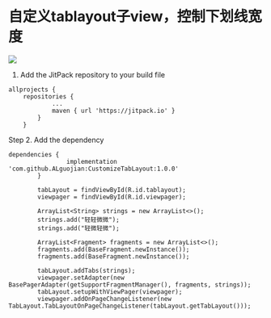 # 自定义tablayout子view，控制下划线宽度

[![](https://jitpack.io/v/ALguojian/CustomizeTabLayout.svg)](https://jitpack.io/#ALguojian/CustomizeTabLayout)

1. Add the JitPack repository to your build file
```
allprojects {
    repositories {
            ...
            maven { url 'https://jitpack.io' }
        }
    }
```

Step 2. Add the dependency
```
dependencies {
                implementation 'com.github.ALguojian:CustomizeTabLayout:1.0.0'
        }
```

```
        tabLayout = findViewById(R.id.tablayout);
        viewpager = findViewById(R.id.viewpager);

        ArrayList<String> strings = new ArrayList<>();
        strings.add("轻轻微微");
        strings.add("轻微轻微");

        ArrayList<Fragment> fragments = new ArrayList<>();
        fragments.add(BaseFragment.newInstance());
        fragments.add(BaseFragment.newInstance());

        tabLayout.addTabs(strings);
        viewpager.setAdapter(new BasePagerAdapter(getSupportFragmentManager(), fragments, strings));
        tabLayout.setupWithViewPager(viewpager);
        viewpager.addOnPageChangeListener(new TabLayout.TabLayoutOnPageChangeListener(tabLayout.getTabLayout()));

```